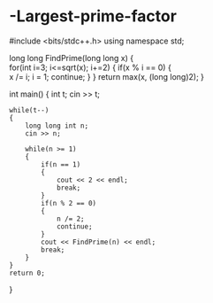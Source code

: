 # -Largest-prime-factor
#include <bits/stdc++.h>
using namespace std;

long long FindPrime(long long x)
{    
    for(int i=3; i<=sqrt(x); i+=2)
    {
        if(x % i == 0)
        {            
            x /= i;
            i = 1;
            continue;
        }
    }
    return max(x, (long long)2);
}


int main() 
{
    int t;
    cin >> t;
    
    while(t--)
    {
        long long int n;
        cin >> n;

        while(n >= 1)
        {
            if(n == 1)
            {
                cout << 2 << endl;
                break;
            }
            if(n % 2 == 0)
            {
                n /= 2;
                continue;
            }
            cout << FindPrime(n) << endl;
            break;
        }
    }
    return 0;
}
